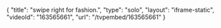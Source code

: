 {
    "title": "swipe right for fashion.",
    "type": "solo",
    "layout": "iframe-static",
    "videoId": "163565661",
    "url": "\/tvpembed\/163565661"
}